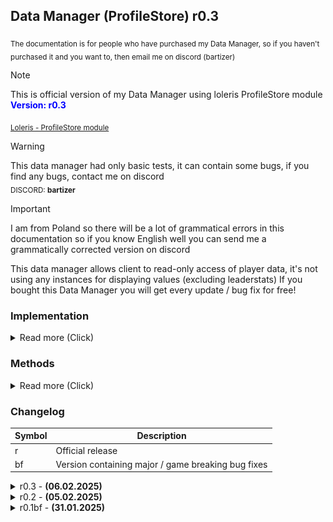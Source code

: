 ## Data Manager (ProfileStore) **r0.3**

<sub>The documentation is for people who have purchased my Data Manager, so if you haven't purchased it and you want to, then email me on discord (bartizer)</sub>

> [!NOTE]
> This is official version of my Data Manager using loleris ProfileStore module <br>
> <strong><span style="color: blue;">Version: r0.3</span></strong>

<sub>[Loleris - ProfileStore module](https://devforum.roblox.com/t/profilestore-save-your-player-data-easy-datastore-module/3190543/1)</sub>

> [!WARNING]
> This data manager had only basic tests, it can contain some bugs, if you find any bugs, contact me on discord <br>
> <sub>DISCORD: **bartizer**</sub>

> [!IMPORTANT]
> I am from Poland so there will be a lot of grammatical errors in this documentation so if you know English well you can send me a grammatically corrected version on discord

This data manager allows client to read-only access of player data, it's not using any instances for displaying values (excluding leaderstats)
If you bought this Data Manager you will get every update / bug fix for free!

### Implementation
<details>
  <summary>Read more (Click)</summary>

  #### How to implement data manager?
  Create in ServerScriptService script, and copy-paste script below

  ```lua
  -- (Server Side Script)
  local DataManager = require(game.ServerScriptService.DataManager) -- path to mine data manager
  DataManager.init() -- initialize it so everything get loaded
  ```

  ### How to reset / change global data key?
  Click on the data manager script, and scroll to the attributes properties, there you will find these variables:
  ![example](images/example_1.jpg) <br>
  [Custom_Studio_Data] will make that studio data and live server data will always be different. <br>
  [Data_Key] will change both, live servers and studio datas. <br>
  [Studio_Version] will change only studio data (only if Custom_Studio_Data is checked) <br>
  [Debug] if checked then every time a value in player changes it will print player profile (useful for debugging only)
  
  ### How to add more variables into player?
  If you expand DataManager module script you will find "Data" folder there, <br>
  every instance added there will be converted into table / string / number / boolean  <br>
  
  for example, this: <br>
  ![example_2](images/example_2.png) <br>
  will look like this in profile.Data <br>
  ```luau
  {
    ["Example1"] = {
      ["StringExample"] = "StringValue"  
    },
    ["Example2"] = {
      ["BoolExample"] = true
    }
  }
  ```

  ### How to add leaderstats?
  To add leaderstats you need only to add **leaderstats** folder into Data, and the rest leave to the Data Manager :D

</details>

### Methods
<details>
  <summary>Read more (Click)</summary>

  ```luau
  DataManager:GetProfile(player) -- [player profile]
  ```
  ```luau
  DataManager:GetReplica(player) -- [player replica]
  ```
  ```luau
  DataManager:GetData(player) -- [player profile.Data]
  ```
  ```luau
  DataManager:GetValue(player : Player, path : string) -- [(number | string | boolean)?]
  ```
  ```luau
  DataManager:SetValue(player : Player, path : string, newValue : (string | number | boolean | {any?})?) -- 
  ```
  ```luau
  DataManager:AddValue(player : Player, path : string, addValue : (number | {any?})?) -- 
  ```
  ```luau
  DataManager:SubValue(player : Player, path : string, addValue : (number | {any?})?) -- 
  ```
  ```luau
  DataManager:ResetData(userId : number) -- [boolean]
  ```
  ```luau
  DataManager:Leaderstats(player : Player) -- 
  ```
  ```luau
  DataManager:GetBackup(userId : number, sort_direction : Enum.SortDirection?, min_date : DateTime?, max_date : DateTime?) 
  -- [profile]
  ```
  ```luau
  DataManager:LoadBackup(backupProfile : profile) -- [boolean]
  ```
  ```luau
  DataManager:MessageAsync(userId : number, message : {any?}) -- [boolean]
  ```
  ```luau
  DataManager:PromptProductPurchase(player : Player, productId : number) -- 
  ```
  ```luau
  DataManager:GetAllPlayers() -- [{[UserId]: os.time()}]
  ```
  ```luau
  DataManager:Version() -- 
  ```
</details>

### Changelog

| Symbol | Description | 
  |------------|------------|
  | r | Official release | 
  | bf | Version containing major / game breaking bug fixes | 

<details>
  <summary>r0.3 - <strong>(06.02.2025)</strong></summary>

  **Server**  
  - Added `DataManager:Version()` which displays info about Data Manager current version.
  - Added `DataManager:GetAllPlayers()` which returns table of user ids of players that ever joined your game
  - Added global data (main core of `DataManager:GetAllPlayers()` function) needs someknowledge to use it on your own
  - Fixed not removing replica from DataManager `Replicas` after player left server
</details>
<details>
  <summary>r0.2 - <strong>(05.02.2025)</strong></summary>

  **Server**  
  - Added Developer Product handler.
  - Added `DataManager:PromptProductPurchase(player, productId)` function which prompts developer product purchase (only if it's setuped correctly)
  - Added version checker (it will automatically inform you in studio output if new version came out!)
</details>
<details>
  <summary>r0.1bf - <strong>(31.01.2025)</strong></summary>

  **Server**  
  - Fixed `DataManager:LoadBackup(profile)`, which was either not loading backups or, when loaded, kicking the player after rejoining.  

  **Client**  
  - Fixed `DataScript:GetData()`, which was returning a blank table when called too early.  
  - Added `DataScript.IsReady` which returns boolean, returns true when client data loaded properly.
  - Added `DataScript.WaitUntilReady()` which yield `task.wait()` until `DataScript.IsReady` becomes true.
</details>
